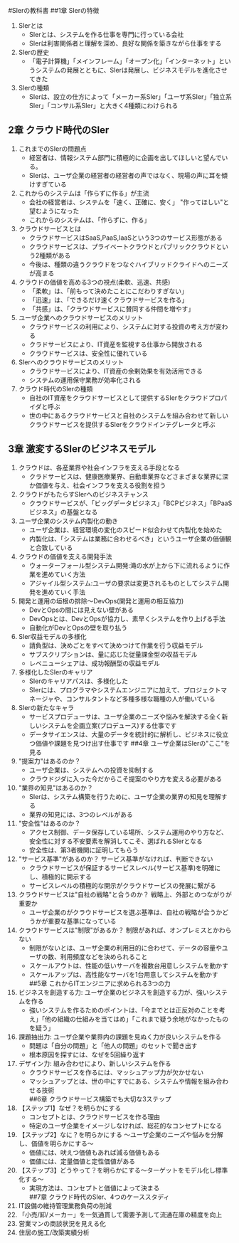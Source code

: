 #SIerの教科書
##1章 SIerの特徴
1. SIerとは  
	* SIerとは、システムを作る仕事を専門に行っている会社
	* SIerは利害関係者と理解を深め、良好な関係を築きながら仕事をする
2. SIerの歴史  
	* 「電子計算機」「メインフレーム」「オープン化」「インターネット」というシステムの発展とともに、SIerは発展し、ビジネスモデルを進化させてきた  
3. SIerの種類  
	* SIerは、設立の仕方によって「メーカー系SIer」「ユーザ系SIer」「独立系SIer」「コンサル系SIer」と大きく4種類にわけられる
## 2章 クラウド時代のSIer
1. これまでのSIerの問題点  
     * 経営者は、情報システム部門に積極的に企画を出してほしいと望んでいる。
     * SIerは、ユーザ企業の経営者の経営者の声ではなく、現場の声に耳を傾けすぎている
2. これからのシステムは「作らずに作る」が主流 
	* 会社の経営者は、システムを「速く、正確に、安く」  "作ってほしい"と望むようになった  
	* これからのシステムは、「作らずに、作る」   
3. クラウドサービスとは  
	* クラウドサービスはSaaS,PaaS,IaaSという3つのサービス形態がある  
	* クラウドサービスは、プライベートクラウドとパブリッククラウドという2種類がある  
	* 今後は、種類の違うクラウドをつなぐハイブリッドクライドへのニーズが高まる  
4. クラウドの価値を高める3つの視点(柔軟、迅速、共感)  
	* 「柔軟」は、「前もって決めたことにこだわりすぎない」  
	* 「迅速」は、「できるだけ速くクラウドサービスを作る」  
	* 「共感」は、「クラウドサービスに賛同する仲間を増やす」  
5. ユーザ企業へのクラウドサービスのメリット  
	* クラウドサービスの利用により、システムに対する投資の考え方が変わる
	* クラドサービスにより、IT資産を監視する仕事から開放される
	* クラウドサービスは、安全性に優れている
6. SIerへのクラウドサービスのメリット  
	* クラウドサービスにより、IT資産の余剰効果を有効活用できる  
	* システムの運用保守業務が効率化される  
7. クラウド時代のSIerの種類  
	* 自社のIT資産をクラウドサービスとして提供するSIerをクラウドプロパイダと呼ぶ  
	* 世の中にあるクラウドサービスと自社のシステムを組み合わせて新しいクラウドサービスを提供するSIerをクラウドインテグレータと呼ぶ  
## 3章 激変するSIerのビジネスモデル  
1. クラウドは、各産業界や社会インフラを支える手段となる  
	* クラドサービスは、健康医療業界、自動車業界などさまざまな業界に深か価値を与え、社会インフラを支える役割を担う  
2. クラウドがもたらすSIerへのビジネスチャンス  
	* クラウドサービスが、「ビッグデータビジネス」「BCPビジネス」「BPaaSビジネス」の基盤となる  
3. ユーザ企業のシステム内製化の動き  
	* ユーザ企業は、経営環境の変化のスピード似合わせて内製化を始めた  
	* 内製化は、「システムは業務に合わせるべき」というユーザ企業の価値観と合致している  
4. クラウドの価値を支える開発手法  
	* ウォーターフォール型システム開発:滝の水が上から下に流れるように作業を進めていく方法  
	* アジャイル型システム:ユーザの要求は変更されるものとしてシステム開発を進めていく手法  
5. 開発と運用の垣根の排除〜DevOps(開発と運用の相互協力)  
	* DevとOpsの間には見えない壁がある  
	* DevOpsとは、DevとOpsが協力し、素早くシステムを作り上げる手法  
	* 自動化がDevとOpsの壁を取り払う  
6. SIer収益モデルの多様化  
	* 請負型は、決めごとをすべて決めつけて作業を行う収益モデル  
	* サブスクリプションは、量に応じた従量課金型の収益モデル  
	* レベニューシェアは、成功報酬型の収益モデル  
7. 多様化したSIerのキャリア  
	* SIerのキャリアパスは、多様化した  
	* SIerには、プログラマやシステムエンジニアに加えて、プロジェクトマネージャや、コンサルタントなど多種多様な職種の人が働いている  
8. SIerの新たなキャラ  
	* サービスプロデューサは、ユーザ企業のニーズや悩みを解決する全く新しいシステムを企画立案(プロデュース)する仕事です  
	* データサイエンスは、大量のデータを統計的に解析し、ビジネスに役立つ価値や課題を見つけ出す仕事です
##4章 ユーザ企業はSIerの"ここ"を見る  
1. "提案力"はあるのか？  
	* ユーザ企業は、システムへの投資を抑制する  
	* クラウドジダに入った今だからこそ提案のやり方を変える必要がある  
2. "業界の知見"はあるのか？  
	* SIerは、システム構築を行うために、ユーザ企業の業界の知見を理解する  
	* 業界の知見には、3つのレベルがある  
3. "安全性"はあるのか？  
	* アクセス制御、データ保存している場所、システム運用のやり方など、安全性に対する不安要素を解消してこそ、選ばれるSIerとなる  
	* 安全性は、第3者機関に証明してもらう  
4. "サービス基準"があるのか？ サービス基準がなければ、判断できない  
	* クラウドサービスが保証するサービスレベル(サービス基準)を明確にし、積極的に開示する  
	* サービスレベルの積極的な開示がクラウドサービスの発展に繋がる  
5. クラウドサービスは"自社の戦略"と合うのか？ 戦略上、外部とのつながりが重要か  
	* ユーザ企業のがクラウドサービスを選ぶ基準は、自社の戦略が合うかどうかが重要な基準になっている  
6. クラウドサービスは"制限"があるか？ 制限があれば、オンプレミスとかわらない  
	* 制限がないとは、ユーザ企業の利用目的に合わせて、データの容量やユーザの数、利用頻度などを決められること  
	* スケールアウトは、性能の低いサーバを複数台用意しシステムを動かす  
	* スケールアップは、高性能なサーバを1台用意してシステムを動かす  
##5章 これからITエンジニアに求められる3つの力  
1. ビジネスを創造する力: ユーザ企業のビジネスを創造する力が、強いシステムを作る  
	* 強いシステムを作るためのポイントは、「今までとは正反対のことを考え」「他の組織の仕組みを当てはめ」「これまで疑う余地がなかったものを疑う」  
2. 課題抽出力: ユーザ企業や業界内の課題を見ぬく力が良いシステムを作る  
	* 問題は「自分の問題」と「他人の問題」のセットで聞き出す  
	* 根本原因を探すには、なぜを5回繰り返す  
3. デザイン力: 組み合わせにより、新しいシステムを作る  
	* クラウドサービスを作るには、マッシュアップ力が欠かせない  
	* マッシュアップとは、世の中にすでにある、システムや情報を組み合わせる技術  
##6章 クラウドサービス構築でも大切な3ステップ  
1. 【ステップ1】なぜ？を明らかにする  
	* コンセプトとは、クラウドサービスを作る理由  
	* 特定のユーザ企業をイメージしなければ、総花的なコンセプトになる  
2. 【ステップ2】なに？を明らかにする 〜ユーザ企業のニーズや悩みを分解し、価値を明らかにする〜  
	* 価値には、吠えつ価値もあれば減る価値もある  
	* 価値には、定量価値と定性価値がある  
3. 【ステップ3】どうやって？を明らかにする〜ターゲットをモデル化し標準化する〜  
	* 実現方法は、コンセプトと価値によって決まる  
##7章 クラウド時代のSIer、4つのケーススタディ  
1. IT設備の維持管理業務負荷の削減  
2. 「小売/卸/メーカー」を一気通貫して需要予測して流通在庫の精度を向上  
3. 営業マンの商談状況を見える化  
4. 住居の施工/改築実績分析